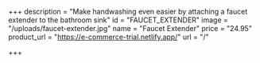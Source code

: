 +++
description = "Make handwashing even easier by attaching a faucet extender to the bathroom sink"
id = "FAUCET_EXTENDER"
image = "/uploads/faucet-extender.jpg"
name = "Faucet Extender"
price = "24.95"
product_url = "https://e-commerce-trial.netlify.app/"
url = "/"

+++
